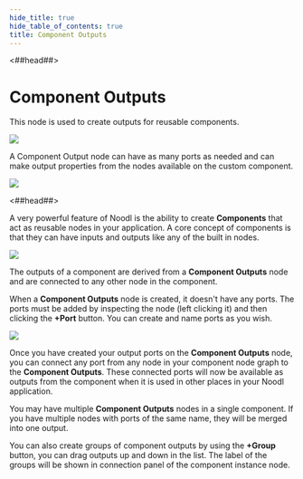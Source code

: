 ```yaml
---
hide_title: true
hide_table_of_contents: true
title: Component Outputs
---
```


<##head##>

# Component Outputs

This node is used to create outputs for reusable components.

<div className="ndl-image-with-background l">

![](nodes/component-utilities/component-outputs/co_node1.png)

</div>

A <span className="ndl-node">Component Output</span> node can have as many ports as needed and can make output properties from the nodes available on the custom component.

<div className="ndl-image-with-background l">

![](nodes/component-utilities/component-outputs/co_node2.png)

</div>

<##head##>

A very powerful feature of Noodl is the ability to create **Components** that act as reusable nodes in your application. A core concept of components is that they can have inputs and outputs like any of the built in nodes.

<div className="ndl-image-with-background">

![](nodes/component-utilities/component-outputs/component-outputs.png)

</div>

The outputs of a component are derived from a **Component Outputs** node and are
connected to any other node in the component.

When a **Component Outputs** node is created, it doesn't have any ports. The ports must be added by inspecting the node (left clicking it) and then clicking the **+Port** button.
You can create and name ports as you wish.

<div className="ndl-image-with-background">

![](nodes/component-utilities/component-outputs/component-output-ports.png)

</div>

Once you have created your output ports on the **Component Outputs** node, you can connect any port from any node in your component node graph to the **Component Outputs**. These connected ports will now be available as outputs from the component when it is used in other places in your Noodl application.

You may have multiple **Component Outputs** nodes in a single component. If you have multiple nodes with
ports of the same name, they will be merged into one output.

You can also create groups of component outputs by using the **+Group** button, you can drag outputs up and down in the list. The label of the groups will be shown in connection panel of the component instance node.
